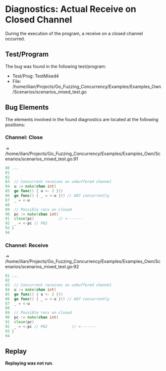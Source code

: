 # Diagnostics: Actual Receive on Closed Channel

During the execution of the program, a receive on a closed channel occurred.


## Test/Program
The bug was found in the following test/program:

- Test/Prog: TestMixed4
- File: /home/ilian/Projects/Go_Fuzzing_Concurrency/Examples/Examples_Own/Scenarios/scenarios_mixed_test.go

## Bug Elements
The elements involved in the found diagnostics are located at the following positions:

###  Channel: Close
-> /home/ilian/Projects/Go_Fuzzing_Concurrency/Examples/Examples_Own/Scenarios/scenarios_mixed_test.go:91
```go
80 ...
81 
82 
83 	// Concurrent receives on unbuffered channel
84 	u := make(chan int)
85 	go func() { u <- 2 }()
86 	go func() { _ = <-u }() // A07 concurrently
87 	_ = <-u
88 
89 	// Possible recv on closed
90 	pc := make(chan int)
91 	close(pc)           // <-------
92 	_ = <-pc // P02
93 }
94 
```


###  Channel: Receive
-> /home/ilian/Projects/Go_Fuzzing_Concurrency/Examples/Examples_Own/Scenarios/scenarios_mixed_test.go:92
```go
81 ...
82 
83 	// Concurrent receives on unbuffered channel
84 	u := make(chan int)
85 	go func() { u <- 2 }()
86 	go func() { _ = <-u }() // A07 concurrently
87 	_ = <-u
88 
89 	// Possible recv on closed
90 	pc := make(chan int)
91 	close(pc)
92 	_ = <-pc // P02           // <-------
93 }
94 
```


## Replay
**Replaying was not run**.

